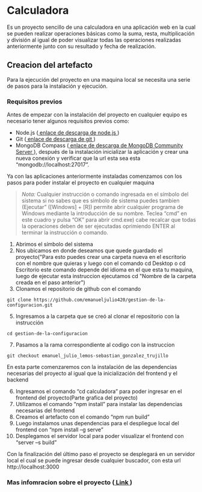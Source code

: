 # Calculadora
Es un proyecto sencillo de una calculadora en una aplicación web en la cual se pueden realizar operaciones básicas como la suma, resta, multiplicación y división al igual de poder visualizar todas las operaciones realizadas anteriormente junto con su resultado y fecha de realización.

## Creacion del artefacto

Para la ejecución del proyecto en una maquina local se necesita una serie de pasos para la instalación y ejecución.

### Requisitos previos

Antes de empezar con la instalación del proyecto en cualquier equipo es necesario tener algunos requisitos previos como:
-	Node.js ([ enlace de descarga de node.js ](https://nodejs.org/en/download))
-	Git ([ enlace de descarga de git ](https://git-scm.com/downloads))
-	MongoDB Compass ([ enlace de descarga de MongoDB Community Server ](https://www.mongodb.com/try/download/community)), después de la instalación inicializar la aplicación y crear una nueva conexión y verificar que la url esta sea esta “mongodb://localhost:27017”.

Ya con las aplicaciones anteriormente instaladas comenzamos con los pasos para poder instalar el proyecto en cualquier maquina

>*Nota:* Cualquier instrucción o comando ingresada en el símbolo del sistema si no sabes que es simbolo de sistema puedes tambien (Ejecutar” ([Windows] + [R]) permite abrir cualquier programa de Windows mediante la introducción de su nombre. Teclea “cmd” en este cuadro y pulsa “OK” para abrir cmd.exe) cabe recalcar que todas la operaciones deben de ser ejecutadas oprimiendo ENTER al terminar la instrucción o comando. 

1.	Abrimos el símbolo del sistema
2.	Nos ubicamos en donde deseamos que quede guardado el proyecto("Para esto puedes crear una carpeta nueva en el escritorio con el nombre que quieras y luego con el comando cd Desktop o cd Escritorio este comando depende del idioma en el que esta tu maquina, luego de ejecutar esta instruccion ejecutamos cd "Nombre de la carpeta creada en el paso anterior")
3.	Clonamos el repositorio de github con el comando
   ~~~
git clone https://github.com/emanueljulio420/gestion-de-la-configuracion.git
~~~
5.	Ingresamos a la carpeta que se creó al clonar el repositorio con la instrucción
   ~~~
cd gestion-de-la-configuracion
~~~
7.	Pasamos a la rama correspondiente al codigo con la instruccion
   ~~~
git checkout emanuel_julio_lemos-sebastian_gonzalez_trujillo
~~~

En esta parte comenzaremos con la instalación de las dependencias necesarias del proyecto al igual que la inicialización del frontend y el backend

6.	Ingresamos el comando “cd calculadora” para poder ingresar en el frontend del proyecto(Parte grafica del proyecto)
7.	Utilizamos el comando “npm install” para instalar las dependencias necesarias del frontend
8. Creamos el artefacto con el comando “npm run build”
9. Luego instalamos unas dependencias para el despliegue local del frontend con “npm install –g serve”
10. Desplegamos el servidor local para poder visualizar el frontend con “server –s build”


Con la finalización del último paso el proyecto se desplegará en un servidor local el cual se puede ingresar desde cualquier buscador, con esta url http://localhost:3000

### Mas infomracion sobre el proyecto ([ Link ](https://github.com/emanueljulio420/gestion-de-la-configuracion/wiki/Calculadora))
